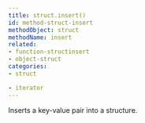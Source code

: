 ```yaml
---
title: struct.insert()
id: method-struct-insert
methodObject: struct
methodName: insert
related:
- function-structinsert
- object-struct
categories:
- struct

- iterator
---
```


Inserts a key-value pair into a structure.